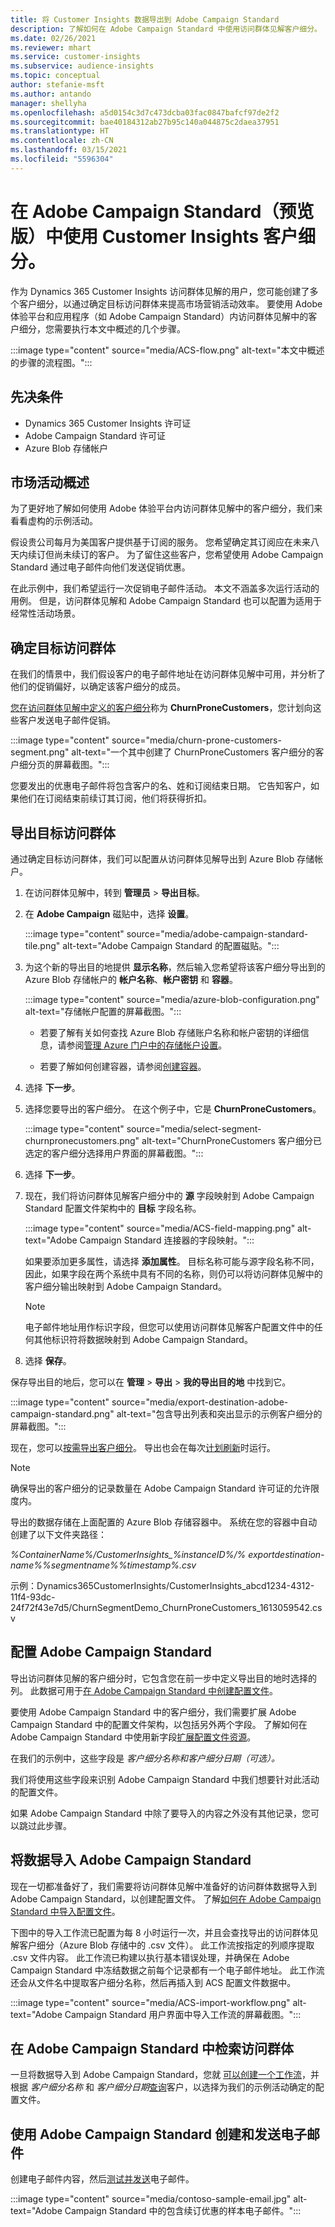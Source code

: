 ```yaml
---
title: 将 Customer Insights 数据导出到 Adobe Campaign Standard
description: 了解如何在 Adobe Campaign Standard 中使用访问群体见解客户细分。
ms.date: 02/26/2021
ms.reviewer: mhart
ms.service: customer-insights
ms.subservice: audience-insights
ms.topic: conceptual
author: stefanie-msft
ms.author: antando
manager: shellyha
ms.openlocfilehash: a5d0154c3d7c473dcba03fac0847bafcf97de2f2
ms.sourcegitcommit: bae40184312ab27b95c140a044875c2daea37951
ms.translationtype: HT
ms.contentlocale: zh-CN
ms.lasthandoff: 03/15/2021
ms.locfileid: "5596304"
---
```

# <a name="use-customer-insights-segments-in-adobe-campaign-standard-preview"></a>在 Adobe Campaign Standard（预览版）中使用 Customer Insights 客户细分。

作为 Dynamics 365 Customer Insights 访问群体见解的用户，您可能创建了多个客户细分，以通过确定目标访问群体来提高市场营销活动效率。 要使用 Adobe 体验平台和应用程序（如 Adobe Campaign Standard）内访问群体见解中的客户细分，您需要执行本文中概述的几个步骤。

:::image type="content" source="media/ACS-flow.png" alt-text="本文中概述的步骤的流程图。":::

## <a name="prerequisites"></a>先决条件

-   Dynamics 365 Customer Insights 许可证
-   Adobe Campaign Standard 许可证
-   Azure Blob 存储帐户

## <a name="campaign-overview"></a>市场活动概述

为了更好地了解如何使用 Adobe 体验平台内访问群体见解中的客户细分，我们来看看虚构的示例活动。

假设贵公司每月为美国客户提供基于订阅的服务。 您希望确定其订阅应在未来八天内续订但尚未续订的客户。 为了留住这些客户，您希望使用 Adobe Campaign Standard 通过电子邮件向他们发送促销优惠。

在此示例中，我们希望运行一次促销电子邮件活动。 本文不涵盖多次运行活动的用例。 但是，访问群体见解和 Adobe Campaign Standard 也可以配置为适用于经常性活动场景。

## <a name="identify-your-target-audience"></a>确定目标访问群体

在我们的情景中，我们假设客户的电子邮件地址在访问群体见解中可用，并分析了他们的促销偏好，以确定该客户细分的成员。

[您在访问群体见解中定义的客户细分](segments.md)称为 **ChurnProneCustomers**，您计划向这些客户发送电子邮件促销。

:::image type="content" source="media/churn-prone-customers-segment.png" alt-text="一个其中创建了 ChurnProneCustomers 客户细分的客户细分页的屏幕截图。":::

您要发出的优惠电子邮件将包含客户的名、姓和订阅结束日期。 它告知客户，如果他们在订阅结束前续订其订阅，他们将获得折扣。

## <a name="export-your-target-audience"></a>导出目标访问群体

通过确定目标访问群体，我们可以配置从访问群体见解导出到 Azure Blob 存储帐户。

1. 在访问群体见解中，转到 **管理员** > **导出目标**。

1. 在 **Adobe Campaign** 磁贴中，选择 **设置**。

   :::image type="content" source="media/adobe-campaign-standard-tile.png" alt-text="Adobe Campaign Standard 的配置磁贴。":::

1. 为这个新的导出目的地提供 **显示名称**，然后输入您希望将该客户细分导出到的 Azure Blob 存储帐户的 **帐户名称**、**帐户密钥** 和 **容器**。  
      
   :::image type="content" source="media/azure-blob-configuration.png" alt-text="存储帐户配置的屏幕截图。"::: 

   - 若要了解有关如何查找 Azure Blob 存储账户名称和帐户密钥的详细信息，请参阅[管理 Azure 门户中的存储帐户设置](/azure/storage/common/storage-account-manage)。

   - 若要了解如何创建容器，请参阅[创建容器](/azure/storage/blobs/storage-quickstart-blobs-portal#create-a-container)。

1. 选择 **下一步**。

1. 选择您要导出的客户细分。 在这个例子中，它是 **ChurnProneCustomers**。

   :::image type="content" source="media/select-segment-churnpronecustomers.png" alt-text="ChurnProneCustomers 客户细分已选定的客户细分选择用户界面的屏幕截图。":::

1. 选择 **下一步**。

1. 现在，我们将访问群体见解客户细分中的 **源** 字段映射到 Adobe Campaign Standard 配置文件架构中的 **目标** 字段名称。

   :::image type="content" source="media/ACS-field-mapping.png" alt-text="Adobe Campaign Standard 连接器的字段映射。":::

   如果要添加更多属性，请选择 **添加属性**。 目标名称可能与源字段名称不同，因此，如果字段在两个系统中具有不同的名称，则仍可以将访问群体见解中的客户细分输出映射到 Adobe Campaign Standard。

   > [!NOTE]
   > 电子邮件地址用作标识字段，但您可以使用访问群体见解客户配置文件中的任何其他标识符将数据映射到 Adobe Campaign Standard。

1. 选择 **保存**。

保存导出目的地后，您可以在 **管理** > **导出** > **我的导出目的地** 中找到它。

:::image type="content" source="media/export-destination-adobe-campaign-standard.png" alt-text="包含导出列表和突出显示的示例客户细分的屏幕截图。":::

现在，您可以[按需导出客户细分](export-destinations.md#export-data-on-demand)。 导出也会在每次[计划刷新](system.md)时运行。

> [!NOTE]
> 确保导出的客户细分的记录数量在 Adobe Campaign Standard 许可证的允许限度内。

导出的数据存储在上面配置的 Azure Blob 存储容器中。 系统在您的容器中自动创建了以下文件夹路径：

*%ContainerName%/CustomerInsights_%instanceID%/% exportdestination-name%_%segmentname%_%timestamp%.csv*

示例：Dynamics365CustomerInsights/CustomerInsights_abcd1234-4312-11f4-93dc-24f72f43e7d5/ChurnSegmentDemo_ChurnProneCustomers_1613059542.csv

## <a name="configure-adobe-campaign-standard"></a>配置 Adobe Campaign Standard

导出访问群体见解的客户细分时，它包含您在前一步中定义导出目的地时选择的列。 此数据可用于[在 Adobe Campaign Standard 中创建配置文件](https://experienceleague.adobe.com/docs/campaign-standard/using/profiles-and-audiences/managing-profiles/about-profiles.html#managing-profiles)。

要使用 Adobe Campaign Standard 中的客户细分，我们需要扩展 Adobe Campaign Standard 中的配置文件架构，以包括另外两个字段。 了解如何在 Adobe Campaign Standard 中使用新字段[扩展配置文件资源](https://experienceleague.adobe.com/docs/campaign-standard/using/developing/use-cases--extending-resources/extending-the-profile-resource-with-a-new-field.html#developing)。

在我们的示例中，这些字段是 *客户细分名称和客户细分日期（可选）。*

我们将使用这些字段来识别 Adobe Campaign Standard 中我们想要针对此活动的配置文件。

如果 Adobe Campaign Standard 中除了要导入的内容之外没有其他记录，您可以跳过此步骤。

## <a name="import-data-into-adobe-campaign-standard"></a>将数据导入 Adobe Campaign Standard

现在一切都准备好了，我们需要将访问群体见解中准备好的访问群体数据导入到 Adobe Campaign Standard，以创建配置文件。 了解[如何在 Adobe Campaign Standard 中导入配置文件](https://experienceleague.adobe.com/docs/campaign-standard/using/profiles-and-audiences/managing-profiles/creating-profiles.html#profiles-and-audiences)。

下图中的导入工作流已配置为每 8 小时运行一次，并且会查找导出的访问群体见解客户细分（Azure Blob 存储中的 .csv 文件）。 此工作流按指定的列顺序提取 .csv 文件内容。 此工作流已构建以执行基本错误处理，并确保在 Adobe Campaign Standard 中冻结数据之前每个记录都有一个电子邮件地址。 此工作流还会从文件名中提取客户细分名称，然后再插入到 ACS 配置文件数据中。

:::image type="content" source="media/ACS-import-workflow.png" alt-text="Adobe Campaign Standard 用户界面中导入工作流的屏幕截图。":::

## <a name="retrieve-the-audience-in-adobe-campaign-standard"></a>在 Adobe Campaign Standard 中检索访问群体

一旦将数据导入到 Adobe Campaign Standard，您就 [可以创建一个工作流](https://experienceleague.adobe.com/docs/campaign-standard/using/managing-processes-and-data/workflow-general-operation/building-a-workflow.html#managing-processes-and-data)，并根据 *客户细分名称* 和 *客户细分日期*[查询](https://experienceleague.adobe.com/docs/campaign-standard/using/managing-processes-and-data/targeting-activities/query.html#managing-processes-and-data)客户，以选择为我们的示例活动确定的配置文件。

## <a name="create-and-send-the-email-using-adobe-campaign-standard"></a>使用 Adobe Campaign Standard 创建和发送电子邮件

创建电子邮件内容，然后[测试并发送](https://experienceleague.adobe.com/docs/campaign-standard/using/testing-and-sending/get-started-sending-messages.html#preparing-and-testing-messages)电子邮件。

:::image type="content" source="media/contoso-sample-email.jpg" alt-text="Adobe Campaign Standard 中的包含续订优惠的样本电子邮件。":::